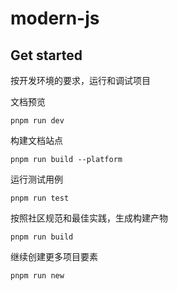 # modern-js

## Get started

按开发环境的要求，运行和调试项目

文档预览

```
pnpm run dev
```

构建文档站点

```
pnpm run build --platform
```

运行测试用例

```
pnpm run test
```

按照社区规范和最佳实践，生成构建产物

```
pnpm run build
```

继续创建更多项目要素

```
pnpm run new
```
